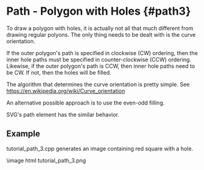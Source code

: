 Path - Polygon with Holes {#path3}
==================================

To draw a polygon with holes, it is actually not all that much different from
drawing regular polyons.  The only thing needs to be dealt with is the curve
orientation.

If the outer polygon's path is specified in clockwise (CW) ordering,
then the inner hole paths must be specified in counter-clockwise (CCW) ordering.
Likewise, if the outer polygon's path is CCW, then inner hole paths need to
be CW.  If not, then the holes will be filled.

The algorithm that determines the curve orientation is pretty simple.  See
https://en.wikipedia.org/wiki/Curve_orientation

An alternative possible approach is to use the even-odd filling.

SVG's path element has the similar behavior.

Example
-------

tutorial_path_3.cpp generates an image containing red square with a hole.

\image html tutorial_path_3.png
